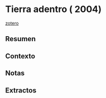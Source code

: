 # Tierra adentro ( 2004)
[zotero](zotero://select/items/@surralles&garciahierro2004)

## Resumen


## Contexto

## Notas

## Extractos

